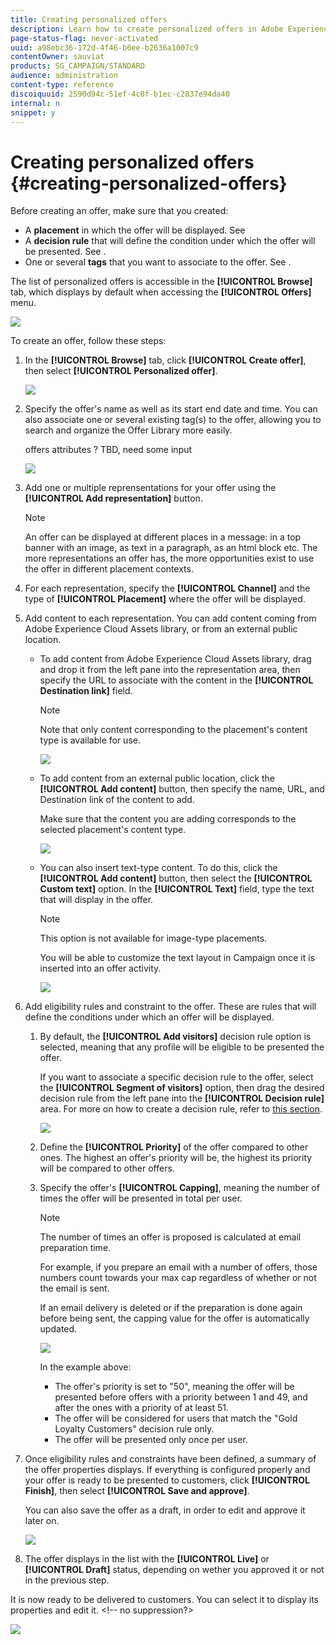 ```yaml
---
title: Creating personalized offers
description: Learn how to create personalized offers in Adobe Experience Platform.
page-status-flag: never-activated
uuid: a98ebc36-172d-4f46-b6ee-b2636a1007c9
contentOwner: sauviat
products: SG_CAMPAIGN/STANDARD
audience: administration
content-type: reference
discoiquuid: 2590d94c-51ef-4c0f-b1ec-c2837e94da40
internal: n
snippet: y
---
```


# Creating personalized offers {#creating-personalized-offers}

Before creating an offer, make sure that you created:

* A **placement** in which the offer will be displayed. See [](../../offer-library/using/creating-placements.md)
* A **decision rule** that will define the condition under which the offer will be presented. See [](../../offer-library/using/creating-decision-rules.md).
* One or several **tags** that you want to associate to the offer. See [](../../offer-library/using/creating-tags.md).

The list of personalized offers is accessible in the **[!UICONTROL Browse]** tab, which displays by default when accessing the **[!UICONTROL Offers]** menu.

![](assets/offers_list.png)

To create an offer, follow these steps:

1. In the **[!UICONTROL Browse]** tab, click **[!UICONTROL Create offer]**, then select **[!UICONTROL Personalized offer]**.

    ![](assets/create_offer.png)

1. Specify the offer's name as well as its start  end date and time. You can also associate one or several existing tag(s) to the offer, allowing you to search and organize the Offer Library more easily.

    offers attributes ? TBD, need some input

    ![](assets/offer_details.png)
    
1. Add one or multiple reprensentations for your offer using the **[!UICONTROL Add representation]** button.

    >[!NOTE]
    >
    >An offer can be displayed at different places in a message: in a top banner with an image, as text in a paragraph, as an html block etc. The more representations an offer has, the more opportunities exist to use the offer in different placement contexts.

1. For each representation, specify the **[!UICONTROL Channel]** and the type of **[!UICONTROL Placement]** where the offer will be displayed.

1. Add content to each representation. You can add content coming from Adobe Experience Cloud Assets library, or from an external public location.

    * To add content from Adobe Experience Cloud Assets library, drag and drop it from the left pane into the representation area, then specify the URL to associate with the content in the **[!UICONTROL Destination link]** field.

        >[!NOTE]
        >
        >Note that only content corresponding to the placement's content type is available for use.

        ![](assets/offer_drag_content.png)

    * To add content from an external public location, click the **[!UICONTROL Add content]** button, then specify the name, URL, and Destination link of the content to add.

        Make sure that the content you are adding corresponds to the selected placement's content type.

        ![](assets/offer_add_content.png)

    * You can also insert text-type content. To do this, click the **[!UICONTROL Add content]** button, then select the **[!UICONTROL Custom text]** option. In the **[!UICONTROL Text]** field, type the text that will display in the offer.

        >[!NOTE]
        >
        >This option is not available for image-type placements.
        >
        >You will be able to customize the text layout in Campaign once it is inserted into an offer activity.

        ![](assets/offer_text_content.png)

1. Add eligibility rules and constraint to the offer. These are rules that will define the conditions under which an offer will be displayed.

    1. By default, the **[!UICONTROL Add visitors]** decision rule option is selected, meaning that any profile will be eligible to be presented the offer.
    
        If you want to associate a specific decision rule to the offer, select the **[!UICONTROL Segment of visitors]** option, then drag the desired decision rule from the left pane into the **[!UICONTROL Decision rule]** area. For more on how to create a decision rule, refer to [this section](../../offer-library/using/creating-decision-rules.md).

        ![](assets/offer_rule.png)

    1. Define the **[!UICONTROL Priority]** of the offer compared to other ones. The highest an offer's priority will be, the highest its priority will be compared to other offers.

    1. Specify the offer's **[!UICONTROL Capping]**, meaning the number of times the offer will be presented in total per user.

        >[!NOTE]
        >
        >The number of times an offer is proposed is calculated at email preparation time.
        >
        >For example, if you prepare an email with a number of offers, those numbers count towards your max cap regardless of whether or not the email is sent.
        >
        >If an email delivery is deleted or if the preparation is done again before being sent, the capping value for the offer is automatically updated.

        ![](assets/offer_capping.png)
        
        In the example above:

        * The offer's priority is set to "50", meaning the offer will be presented before offers with a priority between 1 and 49, and after the ones with a priority of at least 51.
        * The offer will be considered for users that match the "Gold Loyalty Customers" decision rule only.
        * The offer will be presented only once per user.

1. Once eligibility rules and constraints have been defined, a summary of the offer properties displays. If everything is configured properly and your offer is ready to be presented to customers, click **[!UICONTROL Finish]**, then select **[!UICONTROL Save and approve]**.

    You can also save the offer as a draft, in order to edit and approve it later on.

    ![](assets/offer_review.png)

1. The offer displays in the list with the **[!UICONTROL Live]** or **[!UICONTROL Draft]** status, depending on wether you approved it or not in the previous step.

It is now ready to be delivered to customers. You can select it to display its properties and edit it. <!-- no suppression?>

![](assets/offer_created.png)
